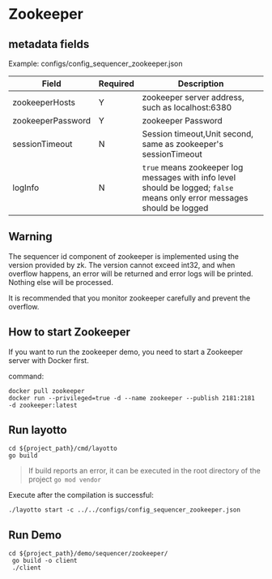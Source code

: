 # Zookeeper

## metadata fields
Example: configs/config_sequencer_zookeeper.json

| Field | Required | Description |
| --- | --- | --- |
| zookeeperHosts | Y | zookeeper server address, such as localhost:6380 |
| zookeeperPassword | Y | zookeeper Password |
| sessionTimeout | N | Session timeout,Unit second, same as zookeeper's sessionTimeout|
|logInfo|N|`true` means zookeeper log messages with info level should be logged; `false` means only error messages should be logged|

## Warning 
The sequencer id component of zookeeper is implemented using the version provided by zk. The version cannot exceed int32, and when overflow happens, an error will be returned and error logs will be printed. Nothing else will be processed.

It is recommended that you monitor zookeeper carefully and prevent the overflow. 

## How to start Zookeeper
If you want to run the zookeeper demo, you need to start a Zookeeper server with Docker first.

command:
```shell
docker pull zookeeper
docker run --privileged=true -d --name zookeeper --publish 2181:2181  -d zookeeper:latest
```

## Run layotto

````shell
cd ${project_path}/cmd/layotto
go build
````
>If build reports an error, it can be executed in the root directory of the project `go mod vendor`

Execute after the compilation is successful:
````shell
./layotto start -c ../../configs/config_sequencer_zookeeper.json
````

## Run Demo

````shell
cd ${project_path}/demo/sequencer/zookeeper/
 go build -o client
 ./client 
````
